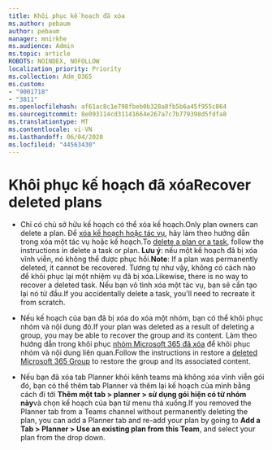 ```yaml
---
title: Khôi phục kế hoạch đã xóa
ms.author: pebaum
author: pebaum
manager: mnirkhe
ms.audience: Admin
ms.topic: article
ROBOTS: NOINDEX, NOFOLLOW
localization_priority: Priority
ms.collection: Adm_O365
ms.custom:
- "9001718"
- "3811"
ms.openlocfilehash: af61ac8c1e798fbeb0b328a8fb5b6a45f955c864
ms.sourcegitcommit: 8e093114cd31141664e267a7c7b779398d5fdfa8
ms.translationtype: MT
ms.contentlocale: vi-VN
ms.lasthandoff: 06/04/2020
ms.locfileid: "44563430"
---
```

# <a name="recover-deleted-plans"></a><span data-ttu-id="abdaa-102">Khôi phục kế hoạch đã xóa</span><span class="sxs-lookup"><span data-stu-id="abdaa-102">Recover deleted plans</span></span>

- <span data-ttu-id="abdaa-103">Chỉ có chủ sở hữu kế hoạch có thể xóa kế hoạch.</span><span class="sxs-lookup"><span data-stu-id="abdaa-103">Only plan owners can delete a plan.</span></span> <span data-ttu-id="abdaa-104">Để [xóa kế hoạch hoặc tác vụ](https://support.microsoft.com/office/39e10e78-13f0-446d-94cd-9e562648497a.), hãy làm theo hướng dẫn trong xóa một tác vụ hoặc kế hoạch.</span><span class="sxs-lookup"><span data-stu-id="abdaa-104">To [delete a plan or a task](https://support.microsoft.com/office/39e10e78-13f0-446d-94cd-9e562648497a.), follow the instructions in delete a task or plan.</span></span>  <span data-ttu-id="abdaa-105">**Lưu ý**: nếu một kế hoạch đã bị xóa vĩnh viễn, nó không thể được phục hồi.</span><span class="sxs-lookup"><span data-stu-id="abdaa-105">**Note**: If a plan was permanently deleted, it cannot be recovered.</span></span> <span data-ttu-id="abdaa-106">Tương tự như vậy, không có cách nào để khôi phục lại một nhiệm vụ đã bị xóa.</span><span class="sxs-lookup"><span data-stu-id="abdaa-106">Likewise, there is no way to recover a deleted task.</span></span> <span data-ttu-id="abdaa-107">Nếu bạn vô tình xóa một tác vụ, bạn sẽ cần tạo lại nó từ đầu.</span><span class="sxs-lookup"><span data-stu-id="abdaa-107">If you accidentally delete a task, you'll need to recreate it from scratch.</span></span>

- <span data-ttu-id="abdaa-108">Nếu kế hoạch của bạn đã bị xóa do xóa một nhóm, bạn có thể khôi phục nhóm và nội dung đó.</span><span class="sxs-lookup"><span data-stu-id="abdaa-108">If your plan was deleted as a result of deleting a group, you may be able to recover the group and its content.</span></span> <span data-ttu-id="abdaa-109">Làm theo hướng dẫn trong khôi phục [nhóm Microsoft 365 đã xóa](https://docs.microsoft.com/microsoft-365/admin/create-groups/restore-deleted-group?view=o365-worldwide) để khôi phục nhóm và nội dung liên quan.</span><span class="sxs-lookup"><span data-stu-id="abdaa-109">Follow the instructions in restore a [deleted Microsoft 365 Group](https://docs.microsoft.com/microsoft-365/admin/create-groups/restore-deleted-group?view=o365-worldwide) to restore the group and its associated content.</span></span>

- <span data-ttu-id="abdaa-110">Nếu bạn đã xóa tab Planner khỏi kênh teams mà không xóa vĩnh viễn gói đó, bạn có thể thêm tab Planner và thêm lại kế hoạch của mình bằng cách đi tới **Thêm một tab > planner > sử dụng gói hiện có từ nhóm này**và chọn kế hoạch của bạn từ menu thả xuống.</span><span class="sxs-lookup"><span data-stu-id="abdaa-110">If you removed the Planner tab from a Teams channel without permanently deleting the plan, you can add a Planner tab and re-add your plan by going to **Add a Tab > Planner > Use an existing plan from this Team**, and select your plan from the drop down.</span></span>
